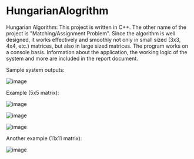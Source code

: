 # HungarianAlogrithm

Hungarian Algorithm: This project is written in C++. The other name of the project is "Matching/Assignment Problem". Since the algorithm is well designed, it works effectively and smoothly not only in small sized (3x3, 4x4, etc.) matrices, but also in large sized matrices. The program works on a console basis. Information about the application, the working logic of the system and more are included in the report document.

Sample system outputs: 

![image](https://user-images.githubusercontent.com/93661411/140269569-a8ac6a76-3122-45a3-90e8-23d12181434c.png)

Example (5x5 matrix):

![image](https://user-images.githubusercontent.com/93661411/140269471-75c84d60-5b7e-4603-94b3-5f33103632cb.png)

![image](https://user-images.githubusercontent.com/93661411/140269498-86999dad-857f-4ab5-9d3f-232857ea89e7.png)

![image](https://user-images.githubusercontent.com/93661411/140269518-7c73e25c-b1f0-434d-a292-7633ad098b83.png)


Another example (11x11 matrix):

![image](https://user-images.githubusercontent.com/93661411/140269409-b422fdfe-6143-454c-815f-fe4bc1dbfa24.png)


 
 




